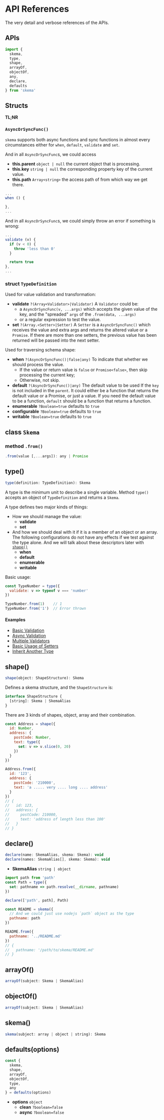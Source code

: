# API References

The very detail and verbose references of the APIs.

## APIs

```js
import {
  skema,
  type,
  shape,
  arrayOf,
  objectOf,
  any,
  declare,
  defaults
} from 'skema'
```

## Structs

**TL;NR**

### `AsyncOrSyncFunc()`

`skema` supports both async functions and sync functions in almost every circumstances either for `when`, `default`, `validate` and `set`.

And in all `AsyncOrSyncFunc`s, we could access

- **this.parent** `object | null` the current object that is processing.
- **this.key** `string | null` the corresponding property key of the current value.
- **this.path** `Array<string>` the access path of from which way we get there.

```js
...
when () {

},
...
```

And in all `AsyncOrSyncFunc`s, we could simply throw an error if something is wrong:

```js
...
validate (v) {
  if (v < 0) {
    throw 'less than 0'
  }

  return true
},
...
```

### struct `TypeDefinition`

Used for value validation and transformation:
- **validate** `?(Array<Validator>|Validator)` A `Validator` could be:
  - a `AsyncOrSyncFunc(v, ...args)` which accepts the given value of the key, and the "spreaded" `args` of the `.from(data, ...args)`
  - or a regular expression to test the value.
- **set** `?(Array.<Setter>|Setter)` A `Setter` is a `AsyncOrSyncFunc()` which receives the value and extra args and returns the altered value or a `Promise`. If there are more than one setters, the previous value has been returned will be passed into the next setter.

Used for traversing schema shape:
- **when** `?(AsyncOrSyncFunc()|false|any)` To indicate that whether we should process the value.
  - If the value or return value is `false` or `Promise<false>`, then skip processing the current key;
  - Otherwise, not skip.
- **default** `?(AsyncOrSyncFunc()|any)` The default value to be used If the `key` is not included in the `parent`. It could either be a function that returns the default value or a Promise, or just a value. If you need the default value to be a function, `default` should be a function that returns a function.
- **enumerable** `?Boolean=true` defaults to `true`
- **configurable** `?Boolean=true` defaults to `true`
- **writable** `?Boolean=true` defaults to `true`

## class `Skema`

### method `.from()`

```js
.from(value [,...args]): any | Promise
```

## type()

```js
type(definition: TypeDefinition): Skema
```

A type is the minimum unit to describe a single variable. Method `type()` accepts an object of `TypeDefinition` and returns a `Skema`.

A type defines two major kinds of things:
- How we should manage the value:
  - **validate**
  - **set**
- And how we should deal with it if it is a member of an object or an array. The following configurations do not have any effects if we test against the type alone. And we will talk about these descriptors later with [`shape()`](#shape)
  - **when**
  - **default**
  - **enumerable**
  - **writable**

Basic usage:

```js
const TypeNumber = type({
  validate: v => typeof v === 'number'
})

TypeNumber.from(1)    // 1
TypeNumber.from('1')  // Error thrown
```

#### Examples

- [Basic Validation](../examples/basic-validation.js)
- [Async Validation](../examples/async-validation.js)
- [Multiple Validators](../examples/multiple-validators.js)
- [Basic Usage of Setters](../examples/setters.js)
- [Inherit Another Type](../examples/type-inheritance.js)

## shape()

```js
shape(object: ShapeStructure): Skema
```

Defines a skema structure, and the `ShapeStructure` is:

```ts
interface ShapeStructure {
  [string]: Skema | SkemaAlias
}
```

There are 3 kinds of shapes, object, array and their combination.

```js
const Address = shape({
  id: Number,
  address: {
    postCode: Number,
    text: type({
      set: v => v.slice(0, 20)
    })
  }
})

Address.from({
  id: '123',
  address: {
    postCode: '210000',
    text: 'a ..... very .... long .... address'
  }
})
// {
//   id: 123,
//   address: {
//     postCode: 210000,
//     text: 'address of length less than 100'
//   }
// }
```

## declare()

```js
declare(name: SkemaAlias, skema: Skema): void
declare(names: SkemaAlias[], skema: Skema): void
```

- **SkemaAlias** `string | object`

```js
import path from 'path'
const Path = type({
  set: pathname => path.resolve(__dirname, pathname)
})

declare(['path', path], Path)

const README = skema({
  // And we could just use nodejs `path` object as the type
  pathname: path
})

README.from({
  pathname: '../README.md'
})
// {
//   pathname: '/path/to/skema/README.md'
// }
```

## arrayOf()

```js
arrayOf(subject: Skema | SkemaAlias)
```

## objectOf()

```js
arrayOf(subject: Skema | SkemaAlias)
```

## skema()

```js
skema(subject: array | object | string): Skema
```

## defaults(options)

```js
const {
  skema,
  shape,
  arrayOf,
  objectOf,
  type,
  any
} = defaults(options)
```

- **options** `object`
  - **clean** `?boolean=false`
  - **async** `?boolean=false`
